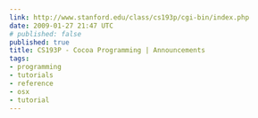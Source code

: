 ```yaml
---
link: http://www.stanford.edu/class/cs193p/cgi-bin/index.php
date: 2009-01-27 21:47 UTC
# published: false
published: true
title: CS193P - Cocoa Programming | Announcements
tags:
- programming
- tutorials
- reference
- osx
- tutorial
---
```



